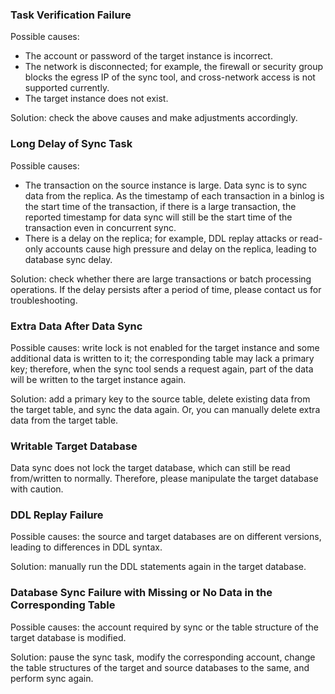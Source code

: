 
### Task Verification Failure
Possible causes:
- The account or password of the target instance is incorrect.
- The network is disconnected; for example, the firewall or security group blocks the egress IP of the sync tool, and cross-network access is not supported currently.
- The target instance does not exist.

Solution: check the above causes and make adjustments accordingly.

### Long Delay of Sync Task
Possible causes:
- The transaction on the source instance is large. Data sync is to sync data from the replica. As the timestamp of each transaction in a binlog is the start time of the transaction, if there is a large transaction, the reported timestamp for data sync will still be the start time of the transaction even in concurrent sync.
- There is a delay on the replica; for example, DDL replay attacks or read-only accounts cause high pressure and delay on the replica, leading to database sync delay.

Solution: check whether there are large transactions or batch processing operations. If the delay persists after a period of time, please contact us for troubleshooting.

### Extra Data After Data Sync
Possible causes: write lock is not enabled for the target instance and some additional data is written to it; the corresponding table may lack a primary key; therefore, when the sync tool sends a request again, part of the data will be written to the target instance again.

Solution: add a primary key to the source table, delete existing data from the target table, and sync the data again. Or, you can manually delete extra data from the target table.

### Writable Target Database
Data sync does not lock the target database, which can still be read from/written to normally. Therefore, please manipulate the target database with caution.

### DDL Replay Failure
Possible causes: the source and target databases are on different versions, leading to differences in DDL syntax.

Solution: manually run the DDL statements again in the target database.

### Database Sync Failure with Missing or No Data in the Corresponding Table
Possible causes: the account required by sync or the table structure of the target database is modified.

Solution: pause the sync task, modify the corresponding account, change the table structures of the target and source databases to the same, and perform sync again.
